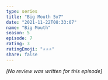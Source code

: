 ```yaml
---
type: series
title: "Big Mouth 5x7"
date: "2021-11-22T08:33:07"
name: "Big Mouth"
season: 5
episode: 7
rating: 3
ratingEmoji: "⭐️⭐️⭐️"
share: false
---
```


*[No review was written for this episode]*
